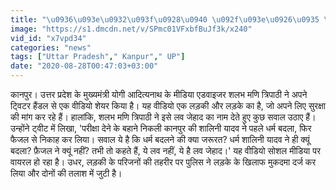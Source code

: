 ```yaml
---
title: "\u0936\u093e\u0932\u093f\u0928\u0940 \u092f\u093e\u0926\u0935 \u0928\u0947 \u092b\u093f\u091c\u093e \u092b\u093e\u0924\u093f\u092e\u093e \u092c\u0928 \u092b\u0948\u0938\u0932 \u0938\u0947 \u0915\u093f\u092f\u093e \u0928\u093f\u0915\u093e\u0939, FB \u092a\u0930 \u0935\u0940\u0921\u093f\u092f\u094b \u091c\u093e\u0930\u0940 \u0915\u0930 \u092e\u093e\u0902\u0917\u0940 \u0938\u0941\u0930\u0915\u094d\u0937\u093e"
image: "https://s1.dmcdn.net/v/SPmc01VFxbfBuJf3k/x240"
vid_id: "x7vpd34"
categories: "news"
tags: ["Uttar Pradesh"," Kanpur"," UP"]
date: "2020-08-28T00:47:03+03:00"
---
```

कानपुर। उत्तर प्रदेश के मुख्यमंत्री योगी आदित्यनाथ के मीडिया एडवाइजर शलभ मणि त्रिपाठी ने अपने ट्विटर हैंडल से एक वीडियो शेयर किया है। यह वीडियो एक लड़की और लड़के का है, जो अपने लिए सुरक्षा की मांग कर रहे हैं। हालांकि, शलभ मणि त्रिपाठी ने इसे लव जेहाद का नाम देते हुए कुछ सवाल उठाए हैं। उन्होंने ट्वीट में लिखा, 'परीक्षा देने के बहाने निकली कानपुर की शालिनी यादव ने पहले धर्म बदला, फिर फैजल से निकाह कर लिया। सवाल ये है कि धर्म बदलने की क्या जरूरत? धर्म शालिनी यादव ने ही क्यूं बदला? फ़ैजल ने क्यूं नहीं? तभी तो कहते हैं, ये लव नहीं, ये है लव जेहाद।' यह वीडियो सोशल मीडिया पर वायरल हो रहा है। उधर, लड़की के परिजनों की तहरीर पर पुलिस ने लड़के के खिलाफ मुकदमा दर्ज कर लिया और दोनों की तलाश में जुटी है।  <br>
